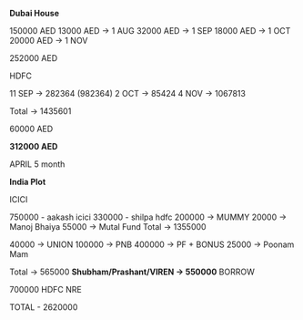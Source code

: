 **Dubai House**

150000 AED
 13000 AED -> 1 AUG
 32000  AED -> 1 SEP
 18000 AED -> 1 OCT
 20000 AED -> 1 NOV
 
252000 AED 

HDFC 

11 SEP -> 282364 (982364)
2 OCT -> 85424
4 NOV -> 1067813

Total -> 1435601

60000 AED

**312000 AED**


APRIL 
5 month

**India Plot**

ICICI 

750000 - aakash icici
330000 -  shilpa hdfc
200000 -> MUMMY
 20000 -> Manoj Bhaiya
 55000 -> Mutal Fund
Total -> 1355000

 40000 -> UNION
100000 -> PNB
400000 -> PF + BONUS
  25000 -> Poonam Mam
  
Total -> 565000
**Shubham/Prashant/VIREN -> 550000** BORROW

700000 HDFC NRE

TOTAL - 2620000


 